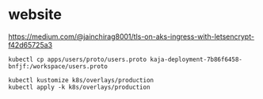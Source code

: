 # website
https://medium.com/@jainchirag8001/tls-on-aks-ingress-with-letsencrypt-f42d65725a3

```
kubectl cp apps/users/proto/users.proto kaja-deployment-7b86f6458-bnfjf:/workspace/users.proto

kubectl kustomize k8s/overlays/production
kubectl apply -k k8s/overlays/production
```